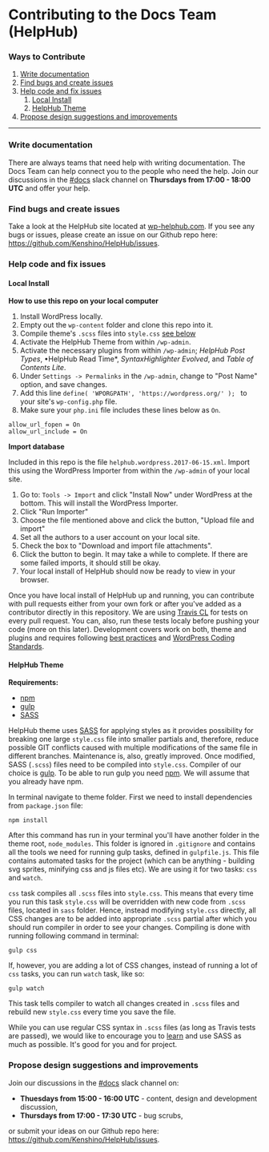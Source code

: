 # Contributing to the Docs Team (HelpHub)

### Ways to Contribute

1. [Write documentation](#write-documentation)
2. [Find bugs and create issues](#find-bugs-and-create-issues)
3. [Help code and fix issues](#help-code-and-fix-issues)
    1. [Local Install](#local-install)
    2. [HelpHub Theme](#helphub-theme)
4. [Propose design suggestions and improvements](#propose-design-suggestions-and-improvements)

----------

### Write documentation
There are always teams that need help with writing documentation. The Docs Team can help connect you to the people who need the help. Join our discussions in the [#docs](https://make.wordpress.org/docs/tag/docs/) slack channel on **Thursdays from 17:00 - 18:00 UTC** and offer your help.

### Find bugs and create issues
Take a look at the HelpHub site located at [wp-helphub.com](https://wp-helphub.com/). If you see any bugs or issues, please create an issue on our Github repo here: https://github.com/Kenshino/HelpHub/issues.

### Help code and fix issues

#### Local Install

**How to use this repo on your local computer**

1. Install WordPress locally.
2. Empty out the `wp-content` folder and clone this repo into it.
3. Compile theme's `.scss` files into `style.css` [see below](#helphub-theme)
4. Activate the HelpHub Theme from within `/wp-admin`.
5. Activate the necessary plugins from within `/wp-admin`; *HelpHub Post Types*, •HelpHub Read Time*, *SyntaxHighlighter Evolved*, and *Table of Contents Lite*.
6. Under `Settings -> Permalinks` in the `/wp-admin`, change to "Post Name" option, and save changes.
7. Add this line `define( 'WPORGPATH', 'https://wordpress.org/' ); ` to your site's `wp-config.php` file.
8. Make sure your `php.ini` file includes these lines below as `On`.

```
allow_url_fopen = On
allow_url_include = On
```

**Import database**

Included in this repo is the file `helphub.wordpress.2017-06-15.xml`. Import this using the WordPress Importer from within the `/wp-admin` of your local site.

1. Go to: `Tools -> Import` and click "Install Now" under WordPress at the bottom. This will install the WordPress Importer.
2. Click "Run Importer"
3. Choose the file mentioned above and click the button, "Upload file and import"
4. Set all the authors to a user account on your local site.
5. Check the box to "Download and import file attachments".
6. Click the button to begin. It may take a while to complete. If there are some failed imports, it should still be okay.
7. Your local install of HelpHub should now be ready to view in your browser.

Once you have local install of HelpHub up and running, you can contribute with pull requests either from your own fork or after you've added as a contributor directly in this repository. We are using [Travis CL](https://travis-ci.org/) for tests on every pull request. You can, also, run these tests localy before pushing your code (more on this later). Development covers work on both, theme and plugins and requires following [best practices](https://make.wordpress.org/core/handbook/best-practices/coding-standards/php/) and [WordPress Coding Standards](https://github.com/WordPress-Coding-Standards/WordPress-Coding-Standards).

#### HelpHub Theme

**Requirements:**

- [npm](https://www.npmjs.com/get-npm)
- [gulp](https://gulpjs.com/)
- [SASS](http://sass-lang.com/)

HelpHub theme uses [SASS](http://sass-lang.com/) for applying styles as it provides possibility for breaking one large `style.css` file into smaller partials and, therefore, reduce possible GIT conflicts caused with multiple modifications of the same file in different branches. Maintenance is, also, greatly improved. Once modified, SASS (`.scss`) files need to be compiled into `style.css`. Compiler of our choice is [gulp](https://gulpjs.com/). To be able to run gulp you need [npm](https://www.npmjs.com/get-npm). We will assume that you already have npm.

In terminal navigate to theme folder. First we need to install dependencies from `package.json` file:
```
npm install
```

After this command has run in your terminal you'll have another folder in the theme root, `node_modules`. This folder is ignored in `.gitignore` and contains all the tools we need for running gulp tasks, defined in `gulpfile.js`. This file contains automated tasks for the project (which can be anything - building svg sprites, minifying css and js files etc). We are using it for two tasks: `css` and `watch`.

`css` task compiles all `.scss` files into `style.css`. This means that every time you run this task `style.css` will be overridden with new code from `.scss` files, located in `sass` folder. Hence, instead modifying `style.css` directly, all CSS changes are to be added into appropriate `.scss` partial after which you should run compiler in order to see your changes. Compiling is done with running following command in terminal:

```
gulp css
```

If, however, you are adding a lot of CSS changes, instead of running a lot of `css` tasks, you can run `watch` task, like so:

```
gulp watch
```

This task tells compiler to watch all changes created in `.scss` files and rebuild new `style.css` every time you save the file.

While you can use regular CSS syntax in `.scss` files (as long as Travis tests are passed), we would like to encourage you to [learn](http://sass-lang.com/guide) and use SASS as much as possible. It's good for you and for project.

### Propose design suggestions and improvements

Join our discussions in the [#docs](https://wordpress.slack.com/messages/docs/) slack channel on:

- **Thuesdays from 15:00 - 16:00 UTC** - content, design and development discussion,
- **Thursdays from 17:00 - 17:30 UTC** - bug scrubs,

or submit your ideas on our Github repo here: https://github.com/Kenshino/HelpHub/issues.
